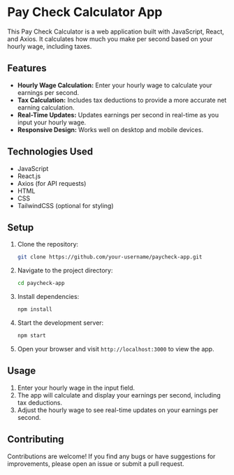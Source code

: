# Pay Check Calculator App

This Pay Check Calculator is a web application built with JavaScript, React, and Axios. It calculates how much you make per second based on your hourly wage, including taxes.

## Features

- **Hourly Wage Calculation:** Enter your hourly wage to calculate your earnings per second.
- **Tax Calculation:** Includes tax deductions to provide a more accurate net earning calculation.
- **Real-Time Updates:** Updates earnings per second in real-time as you input your hourly wage.
- **Responsive Design:** Works well on desktop and mobile devices.

## Technologies Used

- JavaScript
- React.js
- Axios (for API requests)
- HTML
- CSS
- TailwindCSS (optional for styling)

## Setup

1. Clone the repository:

   ```bash
   git clone https://github.com/your-username/paycheck-app.git
   ```

2. Navigate to the project directory:

   ```bash
   cd paycheck-app
   ```

3. Install dependencies:

   ```bash
   npm install
   ```

4. Start the development server:

   ```bash
   npm start
   ```

5. Open your browser and visit `http://localhost:3000` to view the app.

## Usage

1. Enter your hourly wage in the input field.
2. The app will calculate and display your earnings per second, including tax deductions.
3. Adjust the hourly wage to see real-time updates on your earnings per second.

## Contributing

Contributions are welcome! If you find any bugs or have suggestions for improvements, please open an issue or submit a pull request.
